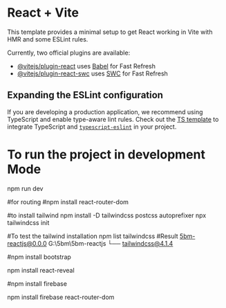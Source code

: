 # React + Vite

This template provides a minimal setup to get React working in Vite with HMR and some ESLint rules.

Currently, two official plugins are available:

- [@vitejs/plugin-react](https://github.com/vitejs/vite-plugin-react/blob/main/packages/plugin-react/README.md) uses [Babel](https://babeljs.io/) for Fast Refresh
- [@vitejs/plugin-react-swc](https://github.com/vitejs/vite-plugin-react-swc) uses [SWC](https://swc.rs/) for Fast Refresh

## Expanding the ESLint configuration

If you are developing a production application, we recommend using TypeScript and enable type-aware lint rules. Check out the [TS template](https://github.com/vitejs/vite/tree/main/packages/create-vite/template-react-ts) to integrate TypeScript and [`typescript-eslint`](https://typescript-eslint.io) in your project.


# To run the project in development Mode
npm run dev

#for routing
#npm install react-router-dom

#to install tailwind
npm install -D tailwindcss postcss autoprefixer
npx tailwindcss init

#To test the tailwind installation 
npm list tailwindcss
#Result
5bm-reactjs@0.0.0 G:\5bm\5bm-reactjs
└── tailwindcss@4.1.4

#npm install bootstrap


npm install react-reveal

#npm install firebase

npm install firebase react-router-dom
